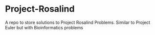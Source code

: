 # Project-Rosalind
A repo to store solutions to Project Rosalind Problems. Similar to Project Euler but with Bioinformatics problems
